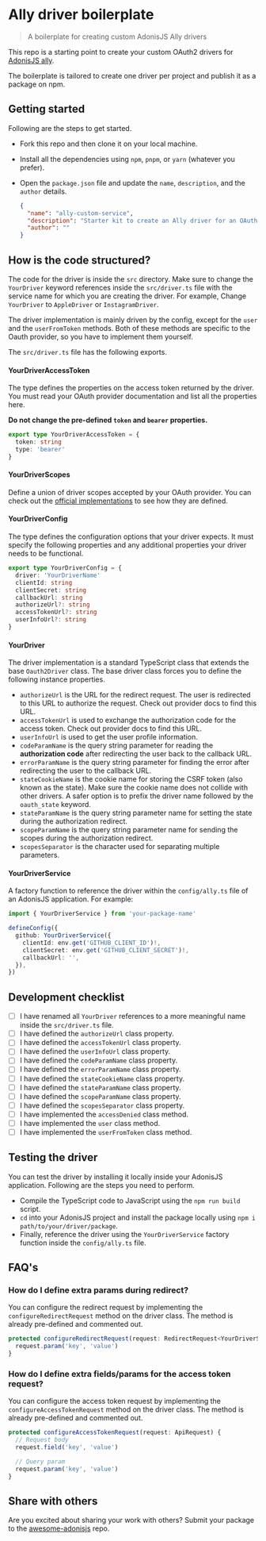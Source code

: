 # Ally driver boilerplate
> A boilerplate for creating custom AdonisJS Ally drivers

This repo is a starting point to create your custom OAuth2 drivers for [AdonisJS ally](https://docs.adonisjs.com/guides/authentication/social-authentication).

The boilerplate is tailored to create one driver per project and publish it as a package on npm.

## Getting started

Following are the steps to get started.

- Fork this repo and then clone it on your local machine.
- Install all the dependencies using `npm`, `pnpm`, or `yarn` (whatever you prefer).
- Open the `package.json` file and update the `name`, `description`, and the `author` details.

  ```json
  {
    "name": "ally-custom-service",
    "description": "Starter kit to create an Ally driver for an OAuth2 service",
    "author": ""
  }
  ```

## How is the code structured?

The code for the driver is inside the `src` directory. Make sure to change the `YourDriver` keyword references inside the `src/driver.ts` file with the service name for which you are creating the driver. For example, Change `YourDriver` to `AppleDriver` or `InstagramDriver`.

The driver implementation is mainly driven by the config, except for the `user` and the `userFromToken` methods. Both of these methods are specific to the Oauth provider, so you have to implement them yourself.

The `src/driver.ts` file has the following exports.

#### YourDriverAccessToken

The type defines the properties on the access token returned by the driver. You must read your OAuth provider documentation and list all the properties here.

**Do not change the pre-defined `token` and `bearer` properties.**

```ts
export type YourDriverAccessToken = {
  token: string
  type: 'bearer'
}
```

#### YourDriverScopes

Define a union of driver scopes accepted by your OAuth provider. You can check out the [official implementations](https://github.com/adonisjs/ally/blob/next/src/types.ts#L237) to see how they are defined.

#### YourDriverConfig

The type defines the configuration options that your driver expects. It must specify the following properties and any additional properties your driver needs to be functional.

```ts
export type YourDriverConfig = {
  driver: 'YourDriverName'
  clientId: string
  clientSecret: string
  callbackUrl: string
  authorizeUrl?: string
  accessTokenUrl?: string
  userInfoUrl?: string
}
```

#### YourDriver

The driver implementation is a standard TypeScript class that extends the base `Oauth2Driver` class. The base driver class forces you to define the following instance properties.

- `authorizeUrl` is the URL for the redirect request. The user is redirected to this URL to authorize the request. Check out provider docs to find this URL.
- `accessTokenUrl` is used to exchange the authorization code for the access token. Check out provider docs to find this URL.
- `userInfoUrl` is used to get the user profile information.
- `codeParamName` is the query string parameter for reading the **authorization code** after redirecting the user back to the callback URL.
- `errorParamName` is the query string parameter for finding the error after redirecting the user to the callback URL.
- `stateCookieName` is the cookie name for storing the CSRF token (also known as the state). Make sure the cookie name does not collide with other drivers. A safer option is to prefix the driver name followed by the `oauth_state` keyword.
- `stateParamName` is the query string parameter name for setting the state during the authorization redirect.
- `scopeParamName` is the query string parameter name for sending the scopes during the authorization redirect.
- `scopesSeparator` is the character used for separating multiple parameters.

#### YourDriverService
A factory function to reference the driver within the `config/ally.ts` file of an AdonisJS application. For example:

```ts
import { YourDriverService } from 'your-package-name'

defineConfig({
  github: YourDriverService({
    clientId: env.get('GITHUB_CLIENT_ID')!,
    clientSecret: env.get('GITHUB_CLIENT_SECRET')!,
    callbackUrl: '',
  }),
})
```

## Development checklist

- [ ] I have renamed all `YourDriver` references to a more meaningful name inside the `src/driver.ts` file.
- [ ] I have defined the `authorizeUrl` class property.
- [ ] I have defined the `accessTokenUrl` class property.
- [ ] I have defined the `userInfoUrl` class property.
- [ ] I have defined the `codeParamName` class property.
- [ ] I have defined the `errorParamName` class property.
- [ ] I have defined the `stateCookieName` class property.
- [ ] I have defined the `stateParamName` class property.
- [ ] I have defined the `scopeParamName` class property.
- [ ] I have defined the `scopesSeparator` class property.
- [ ] I have implemented the `accessDenied` class method.
- [ ] I have implemented the `user` class method.
- [ ] I have implemented the `userFromToken` class method.

## Testing the driver

You can test the driver by installing it locally inside your AdonisJS application. Following are the steps you need to perform.

- Compile the TypeScript code to JavaScript using the `npm run build` script.
- `cd` into your AdonisJS project and install the package locally using `npm i path/to/your/driver/package`.
- Finally, reference the driver using the `YourDriverService` factory function inside the `config/ally.ts` file.

## FAQ's

### How do I define extra params during redirect?

You can configure the redirect request by implementing the `configureRedirectRequest` method on the driver class. The method is already pre-defined and commented out.

```ts
protected configureRedirectRequest(request: RedirectRequest<YourDriverScopes>) {
  request.param('key', 'value')
}
```

### How do I define extra fields/params for the access token request?

You can configure the access token request by implementing the `configureAccessTokenRequest` method on the driver class. The method is already pre-defined and commented out.

```ts
protected configureAccessTokenRequest(request: ApiRequest) {
  // Request body
  request.field('key', 'value')

  // Query param
  request.param('key', 'value')
}
```

## Share with others

Are you excited about sharing your work with others? Submit your package to the [awesome-adonisjs](https://github.com/adonisjs-community/awesome-adonisjs) repo.
